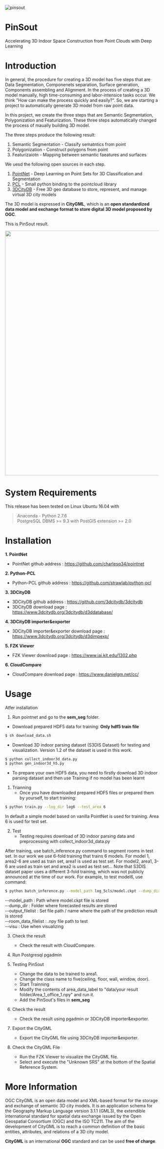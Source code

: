 ![pinsout](https://user-images.githubusercontent.com/17999237/63635418-58978180-c69d-11e9-9e7e-89065b3c54d7.png)

# PinSout
Accelerating 3D Indoor Space Construction from Point Clouds with Deep Learning

# Introduction
In general, the procedure for creating a 3D model has five steps that are Data Segmentation, Componenets separation, Surface generation, Components assembling and Alignment. In the process of creating a 3D model manually, high time-consuming and labor-intensice tasks occur. We think "How can make the process quickly and easily?". So, we are starting a project to automatically generate 3D model from raw point data.

In this project, we create the three steps that are Semantic Segmentation, Polygonization and Featurization. These three steps automatically changed the process of maually building 3D model. 

The three steps produce the following result:
1. Semantic Segmentation - Classify sematntics from point
2. Polygonization - Construct polygons from point
3. Featurizaiotn - Mapping between semantic faeatures and surfaces

We uesd the following open sources in each step.
1. [PointNet] - Deep Learning on Point Sets for 3D Classification and Segmentation
2. [PCL] - Small python binding to the pointcloud library
3. [3DCityDB] - Free 3D geo database to store, represent, and manage virtual 3D city models

The 3D model is expressed in **CityGML**, which is an **open standardized data model and exchange format to store digital 3D model proposed by OGC**.

This is PinSout result.
<div>
  <img width="800" src=https://user-images.githubusercontent.com/17999237/63635662-c8a70700-c69f-11e9-8fda-99881e6be107.png>
</div>
  
# System Requirements
This release has been tested on Linux Ubuntu 16.04 with
> Anaconda - Python 2.7.6  
> PostgreSQL DBMS >= 9.3 with PostGIS extension >= 2.0

# Installation
**1. PointNet**  
* PointNet github address : https://github.com/charlesq34/pointnet
  
**2. Python-PCL**  
* Python-PCL github address : https://github.com/strawlab/python-pcl

**3. 3DCityDB**  
* 3DCityDB github address : https://github.com/3dcitydb/3dcitydb
* 3DCityDB download page : https://www.3dcitydb.org/3dcitydb/d3ddatabase/

**4. 3DCityDB importer&exporter**  
* 3DCityDB importer&exporter download page : https://www.3dcitydb.org/3dcitydb/d3dimpexp/

**5. FZK Viewer**  
* FZK Viewer download page : https://www.iai.kit.edu/1302.php

**6. CloudCompare**
* CloudCompare download page : https://www.danielgm.net/cc/

# Usage
Atfer installation
1. Run pointnet and go to the **sem_seg** folder.
* Download prepared HDF5 data for training:
**Only hdf5 train file**
```sh
$ sh download_data.sh
```
* Download 3D indoor parsing dataset (S3DIS Dataset) for testing and visualization. Version 1.2 of the dataset is used in this work.
```sh
$ python collect_indoor3d_data.py
$ python gen_indoor3d_h5.py
```
* To prepare your own HDF5 data, you need to firstly download 3D indoor parsing dataset and then use
Training if no model has been learnt
1. Trianning  
    * Once you have downloaded prepared HDF5 files or prepared them by yourself, to start training:
```sh
$ python train.py --log_dir log6 --test_area 6
```
In default a simple model based on vanilla PointNet is used for training. Area 6 is used for test set.

2. Test  
    * Testing requires download of 3D indoor parsing data and preprocessing with collect_indoor3d_data.py

After training, use batch_inference.py command to segment rooms in test set. In our work we use 6-fold training that trains 6 models. For model 1, area2-6 are used as train set, area1 is used as test set. For model2, area1, 3-6 are used as train set and area2 is used as test set... Note that S3DIS dataset paper uses a different 3-fold training, which was not publicly announced at the time of our work.
For example, to test model6, use command:
```sh
$ python batch_inference.py --model_path log_5cls/model.ckpt --dump_dir log_5cls/dump --output_filelist log_5cls/output_filelist.txt --room_data_filelist meta/area6_data_label.txt --visu
```
--model_path : Path where model.ckpt file is stored  
--dump_dir : Folder where forecasted results are stored  
--output_filelist : Set file path / name where the path of the prediction result is stored  
--room_data_filelist : .npy file path to test  
--visu : Use when visualizing  

3. Check the result  
    * Check the result with CloudCompare.

4. Run Postgresql pgadmin  

5. Testing PinSout  
    * Change the data to be trained to area1.  
    * Change the class name to five(ceiling, floor, wall, window, door).  
    * Start Trainning  
    * Modify the contents of area_data_label to "data/your result folder/Area_1_office_1.npy" and run it. 
    * Add the PinSout's files in **sem_seg**

6. Check the result  
    * Check the result using pgadmin or 3DCityDB importer&exporter.

7. Export the CityGML  
    * Export the CityGML file using 3DCityDB importer&exporter.

8. Check the CityGML File  
    * Run the FZK Viewer to visualize the CityGML file.
    * Select and execute the "Unknown SRS" at the bottom of the Spatial Reference System.

# More Information
OGC CityGML is an open data model and XML-based format for the storage and exchange of semantic 3D city models. It is an application schema for the Geography Markup Language version 3.1.1 (GML3), the extendible international standard for spatial data exchange issued by the Open Geospatial Consortium (OGC) and the ISO TC211. The aim of the development of CityGML is to reach a common definition of the basic entities, attributes, and relations of a 3D city model.

**CityGML** is an international **OGC** standard and can be used **free of charge**.

   [PointNet]: <https://github.com/charlesq34/pointnet>
   [PCL]: <https://anaconda.org/sirokujira/python-pcl>
   [3DCityDB]: <https://www.3dcitydb.org/3dcitydb/d3ddatabase/>
